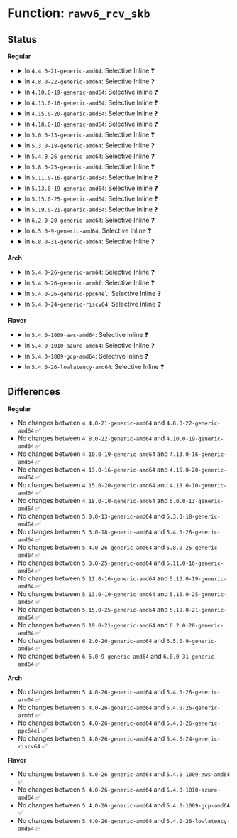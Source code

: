 # Function: <code>rawv6_rcv_skb</code>

## Status
<b>Regular</b>
<ul>
<li>
<details>
<summary>In <code>4.4.0-21-generic-amd64</code>: Selective Inline ❓</summary>

```c
int rawv6_rcv_skb(struct sock * sk, struct sk_buff * skb)
```

```json
{
  "name": "rawv6_rcv_skb",
  "collision_type": "Unique Static",
  "inline_type": "Selective",
  "funcs": [
    {
      "addr": 18446744071587126288,
      "name": "rawv6_rcv_skb",
      "external": false,
      "loc": "net/ipv6/raw.c:388",
      "file": "net/ipv6/raw.c",
      "inline": "declared, inlined",
      "caller_inline": [
        "net/ipv6/raw.c:rawv6_rcv"
      ],
      "caller_func": []
    }
  ],
  "symbols": [
    {
      "addr": 18446744071587126288,
      "name": "rawv6_rcv_skb",
      "section": ".text",
      "bind": "STB_LOCAL",
      "size": 207
    }
  ]
}
```
</details>
</li>
<li>
<details>
<summary>In <code>4.8.0-22-generic-amd64</code>: Selective Inline ❓</summary>

```c
int rawv6_rcv_skb(struct sock * sk, struct sk_buff * skb)
```

```json
{
  "name": "rawv6_rcv_skb",
  "collision_type": "Unique Static",
  "inline_type": "Selective",
  "funcs": [
    {
      "addr": 18446744071587582074,
      "name": "rawv6_rcv_skb",
      "external": false,
      "loc": "net/ipv6/raw.c:388",
      "file": "net/ipv6/raw.c",
      "inline": "declared, inlined",
      "caller_inline": [
        "net/ipv6/raw.c:rawv6_rcv"
      ],
      "caller_func": []
    }
  ],
  "symbols": [
    {
      "addr": 18446744071587577856,
      "name": "rawv6_rcv_skb",
      "section": ".text",
      "bind": "STB_LOCAL",
      "size": 207
    }
  ]
}
```
</details>
</li>
<li>
<details>
<summary>In <code>4.10.0-19-generic-amd64</code>: Selective Inline ❓</summary>

```c
int rawv6_rcv_skb(struct sock * sk, struct sk_buff * skb)
```

```json
{
  "name": "rawv6_rcv_skb",
  "collision_type": "Unique Static",
  "inline_type": "Selective",
  "funcs": [
    {
      "addr": 18446744071587786218,
      "name": "rawv6_rcv_skb",
      "external": false,
      "loc": "net/ipv6/raw.c:390",
      "file": "net/ipv6/raw.c",
      "inline": "declared, inlined",
      "caller_inline": [
        "net/ipv6/raw.c:rawv6_rcv"
      ],
      "caller_func": []
    }
  ],
  "symbols": [
    {
      "addr": 18446744071587781904,
      "name": "rawv6_rcv_skb",
      "section": ".text",
      "bind": "STB_LOCAL",
      "size": 207
    }
  ]
}
```
</details>
</li>
<li>
<details>
<summary>In <code>4.13.0-16-generic-amd64</code>: Selective Inline ❓</summary>

```c
int rawv6_rcv_skb(struct sock * sk, struct sk_buff * skb)
```

```json
{
  "name": "rawv6_rcv_skb",
  "collision_type": "Unique Static",
  "inline_type": "Selective",
  "funcs": [
    {
      "addr": 18446744071587943114,
      "name": "rawv6_rcv_skb",
      "external": false,
      "loc": "net/ipv6/raw.c:390",
      "file": "net/ipv6/raw.c",
      "inline": "declared, inlined",
      "caller_inline": [
        "net/ipv6/raw.c:rawv6_rcv"
      ],
      "caller_func": []
    }
  ],
  "symbols": [
    {
      "addr": 18446744071587938288,
      "name": "rawv6_rcv_skb",
      "section": ".text",
      "bind": "STB_LOCAL",
      "size": 207
    }
  ]
}
```
</details>
</li>
<li>
<details>
<summary>In <code>4.15.0-20-generic-amd64</code>: Selective Inline ❓</summary>

```c
int rawv6_rcv_skb(struct sock * sk, struct sk_buff * skb)
```

```json
{
  "name": "rawv6_rcv_skb",
  "collision_type": "Unique Static",
  "inline_type": "Selective",
  "funcs": [
    {
      "addr": 18446744071588478682,
      "name": "rawv6_rcv_skb",
      "external": false,
      "loc": "net/ipv6/raw.c:393",
      "file": "net/ipv6/raw.c",
      "inline": "declared, inlined",
      "caller_inline": [
        "net/ipv6/raw.c:rawv6_rcv"
      ],
      "caller_func": []
    }
  ],
  "symbols": [
    {
      "addr": 18446744071588473408,
      "name": "rawv6_rcv_skb",
      "section": ".text",
      "bind": "STB_LOCAL",
      "size": 207
    }
  ]
}
```
</details>
</li>
<li>
<details>
<summary>In <code>4.18.0-10-generic-amd64</code>: Selective Inline ❓</summary>

```c
int rawv6_rcv_skb(struct sock * sk, struct sk_buff * skb)
```

```json
{
  "name": "rawv6_rcv_skb",
  "collision_type": "Unique Static",
  "inline_type": "Selective",
  "funcs": [
    {
      "addr": 18446744071588842359,
      "name": "rawv6_rcv_skb",
      "external": false,
      "loc": "net/ipv6/raw.c:393",
      "file": "net/ipv6/raw.c",
      "inline": "declared, inlined",
      "caller_inline": [
        "net/ipv6/raw.c:rawv6_rcv"
      ],
      "caller_func": []
    }
  ],
  "symbols": [
    {
      "addr": 18446744071588836256,
      "name": "rawv6_rcv_skb",
      "section": ".text",
      "bind": "STB_LOCAL",
      "size": 209
    }
  ]
}
```
</details>
</li>
<li>
<details>
<summary>In <code>5.0.0-13-generic-amd64</code>: Selective Inline ❓</summary>

```c
int rawv6_rcv_skb(struct sock * sk, struct sk_buff * skb)
```

```json
{
  "name": "rawv6_rcv_skb",
  "collision_type": "Unique Static",
  "inline_type": "Selective",
  "funcs": [
    {
      "addr": 18446744071589065929,
      "name": "rawv6_rcv_skb",
      "external": false,
      "loc": "net/ipv6/raw.c:392",
      "file": "net/ipv6/raw.c",
      "inline": "declared, inlined",
      "caller_inline": [
        "net/ipv6/raw.c:rawv6_rcv",
        "net/ipv6/raw.c:rawv6_rcv"
      ],
      "caller_func": []
    }
  ],
  "symbols": [
    {
      "addr": 18446744071589060576,
      "name": "rawv6_rcv_skb",
      "section": ".text",
      "bind": "STB_LOCAL",
      "size": 209
    }
  ]
}
```
</details>
</li>
<li>
<details>
<summary>In <code>5.3.0-18-generic-amd64</code>: Selective Inline ❓</summary>

```c
int rawv6_rcv_skb(struct sock * sk, struct sk_buff * skb)
```

```json
{
  "name": "rawv6_rcv_skb",
  "collision_type": "Unique Static",
  "inline_type": "Selective",
  "funcs": [
    {
      "addr": 18446744071589519657,
      "name": "rawv6_rcv_skb",
      "external": false,
      "loc": "net/ipv6/raw.c:390",
      "file": "net/ipv6/raw.c",
      "inline": "declared, inlined",
      "caller_inline": [
        "net/ipv6/raw.c:rawv6_rcv",
        "net/ipv6/raw.c:rawv6_rcv"
      ],
      "caller_func": []
    }
  ],
  "symbols": [
    {
      "addr": 18446744071589513952,
      "name": "rawv6_rcv_skb",
      "section": ".text",
      "bind": "STB_LOCAL",
      "size": 220
    }
  ]
}
```
</details>
</li>
<li>
<details>
<summary>In <code>5.4.0-26-generic-amd64</code>: Selective Inline ❓</summary>

```c
int rawv6_rcv_skb(struct sock * sk, struct sk_buff * skb)
```

```json
{
  "name": "rawv6_rcv_skb",
  "collision_type": "Unique Static",
  "inline_type": "Selective",
  "funcs": [
    {
      "addr": 18446744071589743769,
      "name": "rawv6_rcv_skb",
      "external": false,
      "loc": "net/ipv6/raw.c:390",
      "file": "net/ipv6/raw.c",
      "inline": "declared, inlined",
      "caller_inline": [
        "net/ipv6/raw.c:rawv6_rcv",
        "net/ipv6/raw.c:rawv6_rcv"
      ],
      "caller_func": []
    }
  ],
  "symbols": [
    {
      "addr": 18446744071589738416,
      "name": "rawv6_rcv_skb",
      "section": ".text",
      "bind": "STB_LOCAL",
      "size": 220
    }
  ]
}
```
</details>
</li>
<li>
<details>
<summary>In <code>5.8.0-25-generic-amd64</code>: Selective Inline ❓</summary>

```c
int rawv6_rcv_skb(struct sock * sk, struct sk_buff * skb)
```

```json
{
  "name": "rawv6_rcv_skb",
  "collision_type": "Unique Static",
  "inline_type": "Selective",
  "funcs": [
    {
      "addr": 18446744071590761952,
      "name": "rawv6_rcv_skb",
      "external": false,
      "loc": "net/ipv6/raw.c:390",
      "file": "net/ipv6/raw.c",
      "inline": "declared, inlined",
      "caller_inline": [
        "net/ipv6/raw.c:rawv6_rcv",
        "net/ipv6/raw.c:rawv6_rcv"
      ],
      "caller_func": []
    }
  ],
  "symbols": [
    {
      "addr": 18446744071590756128,
      "name": "rawv6_rcv_skb",
      "section": ".text",
      "bind": "STB_LOCAL",
      "size": 229
    }
  ]
}
```
</details>
</li>
<li>
<details>
<summary>In <code>5.11.0-16-generic-amd64</code>: Selective Inline ❓</summary>

```c
int rawv6_rcv_skb(struct sock * sk, struct sk_buff * skb)
```

```json
{
  "name": "rawv6_rcv_skb",
  "collision_type": "Unique Static",
  "inline_type": "Selective",
  "funcs": [
    {
      "addr": 18446744071590821328,
      "name": "rawv6_rcv_skb",
      "external": false,
      "loc": "net/ipv6/raw.c:390",
      "file": "net/ipv6/raw.c",
      "inline": "declared, inlined",
      "caller_inline": [
        "net/ipv6/raw.c:rawv6_rcv",
        "net/ipv6/raw.c:rawv6_rcv"
      ],
      "caller_func": []
    }
  ],
  "symbols": [
    {
      "addr": 18446744071590815248,
      "name": "rawv6_rcv_skb",
      "section": ".text",
      "bind": "STB_LOCAL",
      "size": 229
    }
  ]
}
```
</details>
</li>
<li>
<details>
<summary>In <code>5.13.0-19-generic-amd64</code>: Selective Inline ❓</summary>

```c
int rawv6_rcv_skb(struct sock * sk, struct sk_buff * skb)
```

```json
{
  "name": "rawv6_rcv_skb",
  "collision_type": "Unique Static",
  "inline_type": "Selective",
  "funcs": [
    {
      "addr": 18446744071590748399,
      "name": "rawv6_rcv_skb",
      "external": false,
      "loc": "net/ipv6/raw.c:390",
      "file": "net/ipv6/raw.c",
      "inline": "declared, inlined",
      "caller_inline": [
        "net/ipv6/raw.c:rawv6_rcv",
        "net/ipv6/raw.c:rawv6_rcv"
      ],
      "caller_func": []
    }
  ],
  "symbols": [
    {
      "addr": 18446744071590742320,
      "name": "rawv6_rcv_skb",
      "section": ".text",
      "bind": "STB_LOCAL",
      "size": 229
    }
  ]
}
```
</details>
</li>
<li>
<details>
<summary>In <code>5.15.0-25-generic-amd64</code>: Selective Inline ❓</summary>

```c
int rawv6_rcv_skb(struct sock * sk, struct sk_buff * skb)
```

```json
{
  "name": "rawv6_rcv_skb",
  "collision_type": "Unique Static",
  "inline_type": "Selective",
  "funcs": [
    {
      "addr": 18446744071591565162,
      "name": "rawv6_rcv_skb",
      "external": false,
      "loc": "net/ipv6/raw.c:390",
      "file": "net/ipv6/raw.c",
      "inline": "declared, inlined",
      "caller_inline": [
        "net/ipv6/raw.c:rawv6_rcv",
        "net/ipv6/raw.c:rawv6_rcv"
      ],
      "caller_func": []
    }
  ],
  "symbols": [
    {
      "addr": 18446744071591558976,
      "name": "rawv6_rcv_skb",
      "section": ".text",
      "bind": "STB_LOCAL",
      "size": 229
    }
  ]
}
```
</details>
</li>
<li>
<details>
<summary>In <code>5.19.0-21-generic-amd64</code>: Selective Inline ❓</summary>

```c
int rawv6_rcv_skb(struct sock * sk, struct sk_buff * skb)
```

```json
{
  "name": "rawv6_rcv_skb",
  "collision_type": "Unique Static",
  "inline_type": "Selective",
  "funcs": [
    {
      "addr": 18446744071593256464,
      "name": "rawv6_rcv_skb",
      "external": false,
      "loc": "net/ipv6/raw.c:356",
      "file": "net/ipv6/raw.c",
      "inline": "declared, inlined",
      "caller_inline": [
        "net/ipv6/raw.c:rawv6_rcv"
      ],
      "caller_func": []
    }
  ],
  "symbols": [
    {
      "addr": 18446744071593249232,
      "name": "rawv6_rcv_skb",
      "section": ".text",
      "bind": "STB_LOCAL",
      "size": 232
    }
  ]
}
```
</details>
</li>
<li>
<details>
<summary>In <code>6.2.0-20-generic-amd64</code>: Selective Inline ❓</summary>

```c
int rawv6_rcv_skb(struct sock * sk, struct sk_buff * skb)
```

```json
{
  "name": "rawv6_rcv_skb",
  "collision_type": "Unique Static",
  "inline_type": "Selective",
  "funcs": [
    {
      "addr": 18446744071595158339,
      "name": "rawv6_rcv_skb",
      "external": false,
      "loc": "net/ipv6/raw.c:356",
      "file": "net/ipv6/raw.c",
      "inline": "declared, inlined",
      "caller_inline": [
        "net/ipv6/raw.c:rawv6_rcv"
      ],
      "caller_func": []
    }
  ],
  "symbols": [
    {
      "addr": 18446744071595150448,
      "name": "rawv6_rcv_skb",
      "section": ".text",
      "bind": "STB_LOCAL",
      "size": 232
    }
  ]
}
```
</details>
</li>
<li>
<details>
<summary>In <code>6.5.0-9-generic-amd64</code>: Selective Inline ❓</summary>

```c
int rawv6_rcv_skb(struct sock * sk, struct sk_buff * skb)
```

```json
{
  "name": "rawv6_rcv_skb",
  "collision_type": "Unique Static",
  "inline_type": "Selective",
  "funcs": [
    {
      "addr": 18446744071595553732,
      "name": "rawv6_rcv_skb",
      "external": false,
      "loc": "net/ipv6/raw.c:352",
      "file": "net/ipv6/raw.c",
      "inline": "declared, inlined",
      "caller_inline": [
        "net/ipv6/raw.c:rawv6_rcv"
      ],
      "caller_func": []
    }
  ],
  "symbols": [
    {
      "addr": 18446744071595545664,
      "name": "rawv6_rcv_skb",
      "section": ".text",
      "bind": "STB_LOCAL",
      "size": 269
    }
  ]
}
```
</details>
</li>
<li>
<details>
<summary>In <code>6.8.0-31-generic-amd64</code>: Selective Inline ❓</summary>

```c
int rawv6_rcv_skb(struct sock * sk, struct sk_buff * skb)
```

```json
{
  "name": "rawv6_rcv_skb",
  "collision_type": "Unique Static",
  "inline_type": "Selective",
  "funcs": [
    {
      "addr": 18446744071596396621,
      "name": "rawv6_rcv_skb",
      "external": false,
      "loc": "net/ipv6/raw.c:352",
      "file": "net/ipv6/raw.c",
      "inline": "declared, inlined",
      "caller_inline": [
        "net/ipv6/raw.c:rawv6_rcv"
      ],
      "caller_func": []
    }
  ],
  "symbols": [
    {
      "addr": 18446744071596388416,
      "name": "rawv6_rcv_skb",
      "section": ".text",
      "bind": "STB_LOCAL",
      "size": 269
    }
  ]
}
```
</details>
</li>
</ul>
<b>Arch</b>
<ul>
<li>
<details>
<summary>In <code>5.4.0-26-generic-arm64</code>: Selective Inline ❓</summary>

```c
int rawv6_rcv_skb(struct sock * sk, struct sk_buff * skb)
```

```json
{
  "name": "rawv6_rcv_skb",
  "collision_type": "Unique Static",
  "inline_type": "Selective",
  "funcs": [
    {
      "addr": 18446603336503438216,
      "name": "rawv6_rcv_skb",
      "external": false,
      "loc": "net/ipv6/raw.c:390",
      "file": "net/ipv6/raw.c",
      "inline": "declared, inlined",
      "caller_inline": [
        "net/ipv6/raw.c:rawv6_rcv",
        "net/ipv6/raw.c:rawv6_rcv"
      ],
      "caller_func": []
    }
  ],
  "symbols": [
    {
      "addr": 18446603336503430264,
      "name": "rawv6_rcv_skb",
      "section": ".text",
      "bind": "STB_LOCAL",
      "size": 252
    }
  ]
}
```
</details>
</li>
<li>
<details>
<summary>In <code>5.4.0-26-generic-armhf</code>: Selective Inline ❓</summary>

```c
int rawv6_rcv_skb(struct sock * sk, struct sk_buff * skb)
```

```json
{
  "name": "rawv6_rcv_skb",
  "collision_type": "Unique Static",
  "inline_type": "Selective",
  "funcs": [
    {
      "addr": 3236096784,
      "name": "rawv6_rcv_skb",
      "external": false,
      "loc": "net/ipv6/raw.c:390",
      "file": "net/ipv6/raw.c",
      "inline": "declared, inlined",
      "caller_inline": [
        "net/ipv6/raw.c:rawv6_rcv",
        "net/ipv6/raw.c:rawv6_rcv"
      ],
      "caller_func": []
    }
  ],
  "symbols": [
    {
      "addr": 3236090792,
      "name": "rawv6_rcv_skb",
      "section": ".text",
      "bind": "STB_LOCAL",
      "size": 252
    }
  ]
}
```
</details>
</li>
<li>
<details>
<summary>In <code>5.4.0-26-generic-ppc64el</code>: Selective Inline ❓</summary>

```c
int rawv6_rcv_skb(struct sock * sk, struct sk_buff * skb)
```

```json
{
  "name": "rawv6_rcv_skb",
  "collision_type": "Unique Static",
  "inline_type": "Selective",
  "funcs": [
    {
      "addr": 13835058055297220092,
      "name": "rawv6_rcv_skb",
      "external": false,
      "loc": "net/ipv6/raw.c:390",
      "file": "net/ipv6/raw.c",
      "inline": "declared, inlined",
      "caller_inline": [
        "net/ipv6/raw.c:rawv6_rcv",
        "net/ipv6/raw.c:rawv6_rcv"
      ],
      "caller_func": []
    }
  ],
  "symbols": [
    {
      "addr": 13835058055297213040,
      "name": "rawv6_rcv_skb",
      "section": ".text",
      "bind": "STB_LOCAL",
      "size": 364
    }
  ]
}
```
</details>
</li>
<li>
<details>
<summary>In <code>5.4.0-24-generic-riscv64</code>: Selective Inline ❓</summary>

```c
int rawv6_rcv_skb(struct sock * sk, struct sk_buff * skb)
```

```json
{
  "name": "rawv6_rcv_skb",
  "collision_type": "Unique Static",
  "inline_type": "Selective",
  "funcs": [
    {
      "addr": 18446743936279425522,
      "name": "rawv6_rcv_skb",
      "external": false,
      "loc": "net/ipv6/raw.c:390",
      "file": "net/ipv6/raw.c",
      "inline": "declared, inlined",
      "caller_inline": [
        "net/ipv6/raw.c:rawv6_rcv"
      ],
      "caller_func": []
    }
  ],
  "symbols": [
    {
      "addr": 18446743936279421488,
      "name": "rawv6_rcv_skb",
      "section": ".text",
      "bind": "STB_LOCAL",
      "size": 238
    }
  ]
}
```
</details>
</li>
</ul>
<b>Flavor</b>
<ul>
<li>
<details>
<summary>In <code>5.4.0-1009-aws-amd64</code>: Selective Inline ❓</summary>

```c
int rawv6_rcv_skb(struct sock * sk, struct sk_buff * skb)
```

```json
{
  "name": "rawv6_rcv_skb",
  "collision_type": "Unique Static",
  "inline_type": "Selective",
  "funcs": [
    {
      "addr": 18446744071589348137,
      "name": "rawv6_rcv_skb",
      "external": false,
      "loc": "net/ipv6/raw.c:390",
      "file": "net/ipv6/raw.c",
      "inline": "declared, inlined",
      "caller_inline": [
        "net/ipv6/raw.c:rawv6_rcv",
        "net/ipv6/raw.c:rawv6_rcv"
      ],
      "caller_func": []
    }
  ],
  "symbols": [
    {
      "addr": 18446744071589342784,
      "name": "rawv6_rcv_skb",
      "section": ".text",
      "bind": "STB_LOCAL",
      "size": 220
    }
  ]
}
```
</details>
</li>
<li>
<details>
<summary>In <code>5.4.0-1010-azure-amd64</code>: Selective Inline ❓</summary>

```c
int rawv6_rcv_skb(struct sock * sk, struct sk_buff * skb)
```

```json
{
  "name": "rawv6_rcv_skb",
  "collision_type": "Unique Static",
  "inline_type": "Selective",
  "funcs": [
    {
      "addr": 18446744071589073129,
      "name": "rawv6_rcv_skb",
      "external": false,
      "loc": "net/ipv6/raw.c:390",
      "file": "net/ipv6/raw.c",
      "inline": "declared, inlined",
      "caller_inline": [
        "net/ipv6/raw.c:rawv6_rcv",
        "net/ipv6/raw.c:rawv6_rcv"
      ],
      "caller_func": []
    }
  ],
  "symbols": [
    {
      "addr": 18446744071589067776,
      "name": "rawv6_rcv_skb",
      "section": ".text",
      "bind": "STB_LOCAL",
      "size": 220
    }
  ]
}
```
</details>
</li>
<li>
<details>
<summary>In <code>5.4.0-1009-gcp-amd64</code>: Selective Inline ❓</summary>

```c
int rawv6_rcv_skb(struct sock * sk, struct sk_buff * skb)
```

```json
{
  "name": "rawv6_rcv_skb",
  "collision_type": "Unique Static",
  "inline_type": "Selective",
  "funcs": [
    {
      "addr": 18446744071589785001,
      "name": "rawv6_rcv_skb",
      "external": false,
      "loc": "net/ipv6/raw.c:390",
      "file": "net/ipv6/raw.c",
      "inline": "declared, inlined",
      "caller_inline": [
        "net/ipv6/raw.c:rawv6_rcv",
        "net/ipv6/raw.c:rawv6_rcv"
      ],
      "caller_func": []
    }
  ],
  "symbols": [
    {
      "addr": 18446744071589779648,
      "name": "rawv6_rcv_skb",
      "section": ".text",
      "bind": "STB_LOCAL",
      "size": 220
    }
  ]
}
```
</details>
</li>
<li>
<details>
<summary>In <code>5.4.0-26-lowlatency-amd64</code>: Selective Inline ❓</summary>

```c
int rawv6_rcv_skb(struct sock * sk, struct sk_buff * skb)
```

```json
{
  "name": "rawv6_rcv_skb",
  "collision_type": "Unique Static",
  "inline_type": "Selective",
  "funcs": [
    {
      "addr": 18446744071589835737,
      "name": "rawv6_rcv_skb",
      "external": false,
      "loc": "net/ipv6/raw.c:390",
      "file": "net/ipv6/raw.c",
      "inline": "declared, inlined",
      "caller_inline": [
        "net/ipv6/raw.c:rawv6_rcv",
        "net/ipv6/raw.c:rawv6_rcv"
      ],
      "caller_func": []
    }
  ],
  "symbols": [
    {
      "addr": 18446744071589830368,
      "name": "rawv6_rcv_skb",
      "section": ".text",
      "bind": "STB_LOCAL",
      "size": 220
    }
  ]
}
```
</details>
</li>
</ul>

## Differences
<b>Regular</b>
<ul>
<li>
No changes between <code>4.4.0-21-generic-amd64</code> and <code>4.8.0-22-generic-amd64</code> ✅
</li>
<li>
No changes between <code>4.8.0-22-generic-amd64</code> and <code>4.10.0-19-generic-amd64</code> ✅
</li>
<li>
No changes between <code>4.10.0-19-generic-amd64</code> and <code>4.13.0-16-generic-amd64</code> ✅
</li>
<li>
No changes between <code>4.13.0-16-generic-amd64</code> and <code>4.15.0-20-generic-amd64</code> ✅
</li>
<li>
No changes between <code>4.15.0-20-generic-amd64</code> and <code>4.18.0-10-generic-amd64</code> ✅
</li>
<li>
No changes between <code>4.18.0-10-generic-amd64</code> and <code>5.0.0-13-generic-amd64</code> ✅
</li>
<li>
No changes between <code>5.0.0-13-generic-amd64</code> and <code>5.3.0-18-generic-amd64</code> ✅
</li>
<li>
No changes between <code>5.3.0-18-generic-amd64</code> and <code>5.4.0-26-generic-amd64</code> ✅
</li>
<li>
No changes between <code>5.4.0-26-generic-amd64</code> and <code>5.8.0-25-generic-amd64</code> ✅
</li>
<li>
No changes between <code>5.8.0-25-generic-amd64</code> and <code>5.11.0-16-generic-amd64</code> ✅
</li>
<li>
No changes between <code>5.11.0-16-generic-amd64</code> and <code>5.13.0-19-generic-amd64</code> ✅
</li>
<li>
No changes between <code>5.13.0-19-generic-amd64</code> and <code>5.15.0-25-generic-amd64</code> ✅
</li>
<li>
No changes between <code>5.15.0-25-generic-amd64</code> and <code>5.19.0-21-generic-amd64</code> ✅
</li>
<li>
No changes between <code>5.19.0-21-generic-amd64</code> and <code>6.2.0-20-generic-amd64</code> ✅
</li>
<li>
No changes between <code>6.2.0-20-generic-amd64</code> and <code>6.5.0-9-generic-amd64</code> ✅
</li>
<li>
No changes between <code>6.5.0-9-generic-amd64</code> and <code>6.8.0-31-generic-amd64</code> ✅
</li>
</ul>
<b>Arch</b>
<ul>
<li>
No changes between <code>5.4.0-26-generic-amd64</code> and <code>5.4.0-26-generic-arm64</code> ✅
</li>
<li>
No changes between <code>5.4.0-26-generic-amd64</code> and <code>5.4.0-26-generic-armhf</code> ✅
</li>
<li>
No changes between <code>5.4.0-26-generic-amd64</code> and <code>5.4.0-26-generic-ppc64el</code> ✅
</li>
<li>
No changes between <code>5.4.0-26-generic-amd64</code> and <code>5.4.0-24-generic-riscv64</code> ✅
</li>
</ul>
<b>Flavor</b>
<ul>
<li>
No changes between <code>5.4.0-26-generic-amd64</code> and <code>5.4.0-1009-aws-amd64</code> ✅
</li>
<li>
No changes between <code>5.4.0-26-generic-amd64</code> and <code>5.4.0-1010-azure-amd64</code> ✅
</li>
<li>
No changes between <code>5.4.0-26-generic-amd64</code> and <code>5.4.0-1009-gcp-amd64</code> ✅
</li>
<li>
No changes between <code>5.4.0-26-generic-amd64</code> and <code>5.4.0-26-lowlatency-amd64</code> ✅
</li>
</ul>
